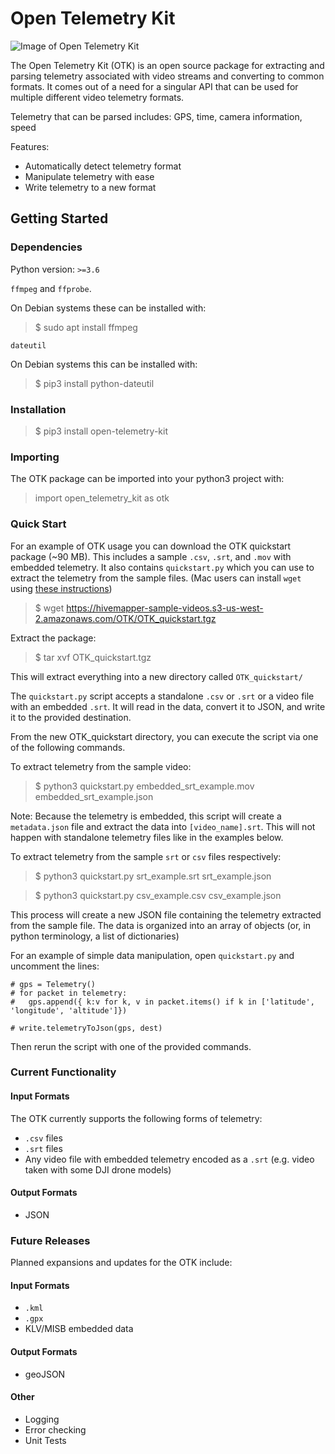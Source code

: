 # Open Telemetry Kit

![Image of Open Telemetry Kit](https://raw.githubusercontent.com/Hivemapper/open-telemetry-kit/master/OTK.jpg)

The Open Telemetry Kit (OTK) is an open source package for extracting and parsing telemetry associated with video streams and converting to common formats.
It comes out of a need for a singular API that can be used for multiple different video telemetry formats.

Telemetry that can be parsed includes: GPS, time, camera information, speed

Features:
- Automatically detect telemetry format
- Manipulate telemetry with ease
- Write telemetry to a new format

## Getting Started
### Dependencies
Python version: `>=3.6`

`ffmpeg` and `ffprobe`.

On Debian systems these can be installed with:
>$ sudo apt install ffmpeg

`dateutil`

On Debian systems this can be installed with:
>$ pip3 install python-dateutil

### Installation
>$ pip3 install open-telemetry-kit

### Importing
The OTK package can be imported into your python3 project with:
>import open_telemetry_kit as otk

### Quick Start
For an example of OTK usage you can download the OTK quickstart package (~90 MB).
This includes a sample `.csv`, `.srt`, and `.mov` with embedded telemetry.
It also contains `quickstart.py` which you can use to extract the telemetry from the sample files.
(Mac users can install `wget` using [these instructions](https://www.maketecheasier.com/install-wget-mac/))

>$ wget https://hivemapper-sample-videos.s3-us-west-2.amazonaws.com/OTK/OTK_quickstart.tgz

Extract the package:

>$ tar xvf OTK_quickstart.tgz

This will extract everything into a new directory called `OTK_quickstart/`

The `quickstart.py` script accepts a standalone `.csv` or `.srt` or a video file with an embedded `.srt`. 
It will read in the data, convert it to JSON, and write it to the provided destination. 

From the new OTK_quickstart directory, you can execute the script via one of the following commands.

To extract telemetry from the sample video:

>$ python3 quickstart.py embedded_srt_example.mov embedded_srt_example.json

Note: Because the telemetry is embedded, this script will create a `metadata.json` file and extract the data into `[video_name].srt`.
This will not happen with standalone telemetry files like in the examples below.

To extract telemetry from the sample `srt` or `csv` files respectively:
>$ python3 quickstart.py srt_example.srt srt_example.json

>$ python3 quickstart.py csv_example.csv csv_example.json

This process will create a new JSON file containing the telemetry extracted from the sample file.
The data is organized into an array of objects (or, in python terminology, a list of dictionaries)

For an example of simple data manipulation, open `quickstart.py` and uncomment the lines:

```
# gps = Telemetry()
# for packet in telemetry:
#   gps.append({ k:v for k, v in packet.items() if k in ['latitude', 'longitude', 'altitude']})

# write.telemetryToJson(gps, dest)
```

Then rerun the script with one of the provided commands.

### Current Functionality
#### Input Formats
The OTK currently supports the following forms of telemetry:
- `.csv` files
- `.srt` files
- Any video file with embedded telemetry encoded as a `.srt` (e.g. video taken with some DJI drone models)

#### Output Formats
- JSON

### Future Releases
Planned expansions and updates for the OTK include:

#### Input Formats
- `.kml`
- `.gpx`
- KLV/MISB embedded data

#### Output Formats
- geoJSON

#### Other
- Logging
- Error checking
- Unit Tests
